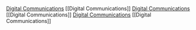 [Digital Communications](Digital%20Communications.md)
[[Digital Communications]]
[Digital Communications](Digital%20Communications.md)
[[Digital Communications]]
[Digital Communications](Digital%20Communications.md)
[[Digital Communications]]
